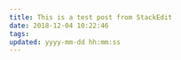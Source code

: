 ```yaml
---
title: This is a test post from StackEdit
date: 2018-12-04 10:22:46
tags:
updated: yyyy-mm-dd hh:mm:ss
---
```

<!--stackedit_data:
eyJoaXN0b3J5IjpbMTQ2MDcwMzA2Nl19
-->